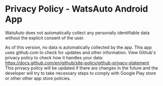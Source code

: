 <script href="language-pp.js"></script>
# Privacy Policy - WatsAuto Android App

WatsAuto does not automatically collect any personally identifiable data without the explicit consent of the user.

As of this version, no data is automatically collected by the app. This app uses github.com to check for updates and other information. View Github's privacy policy to check how it handles your data: https://docs.github.com/en/github/site-policy/github-privacy-statement
This privacy policy will be updated if there are changes in the future and the developer will try to take necessary steps to comply with Google Play store or other other app store policies.
